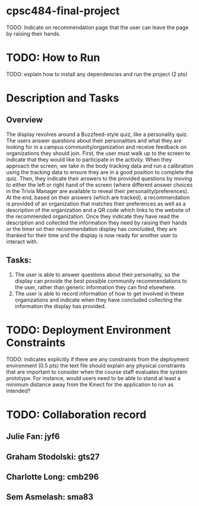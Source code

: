 # cpsc484-final-project

TODO: Indicate on recommendation page that the user can leave the page by raising their hands.

# TODO: How to Run
TODO: explain how to install any dependencies and run the project (2 pts)

# Description and Tasks

## Overview

The display revolves around a Buzzfeed-style quiz, like a personality quiz. The users answer questions about their personalities and what they are looking for in a campus community/organization and receive feedback on organizations they should join. First, the user must walk up to the screen to indicate that they would like to participate in the activity.  When they approach the screen, we take in the body tracking data and run a calibration using the tracking data to ensure they are in a good position to complete the quiz. Then, they indicate their answers to the provided questions by moving to either the left or right hand of the screen (where different answer choices in the Trivia Manager are available to reveal their personality/preferences). At the end, based on their answers (which are tracked), a recommendation is provided of an organization that matches their preferences as well as a description of the organization and a QR code which links to the website of the recommended organization. Once they indicate they have read the description and collected the information they need by raising their hands or the timer on their recommendation display has concluded, they are thanked for their time and the display is now ready for another user to interact with.

## Tasks:
01. The user is able to answer questions about their personality, so the display can provide the best possible community recommendations to the user, rather than generic information they can find elsewhere.
02. The user is able to record information of how to get involved in these organizations and indicate when they have concluded collecting the information the display has provided.

# TODO: Deployment Environment Constraints
TODO: indicates explicitly if there are any constraints from the deployment environment (0.5 pts)
the text file should explain any physical constraints that are important to consider when the course staff evaluates the system prototype. For instance, would users need to be able to stand at least a minimum distance away from the Kinect for the application to run as intended?

# TODO: Collaboration record 
## Julie Fan: jyf6

## Graham Stodolski: gts27

## Charlotte Long: cmb296

## Sem Asmelash: sma83
